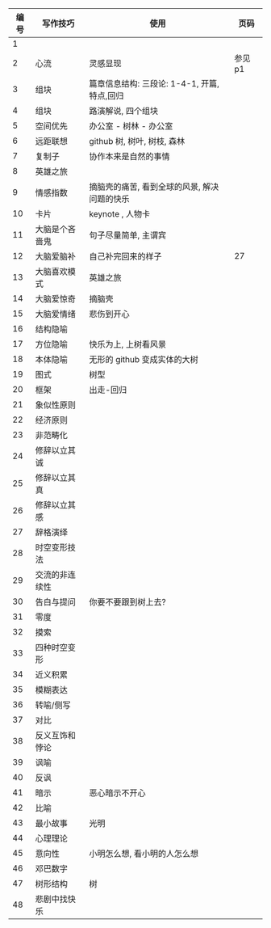 编号 | 写作技巧 | 使用 | 页码
---- | ---- | ---- | ---- 
1 |
2 | 心流 | 灵感显现 | 参见 p1
3 | 组块 | 篇章信息结构: 三段论: 1-4-1, 开篇,特点,回归 |
4 | 组块 | 路演解说, 四个组块 |
5 | 空间优先 | 办公室 - 树林 - 办公室 | 
6 | 远距联想 | github 树, 树叶, 树枝, 森林 |
7 | 复制子 | 协作本来是自然的事情 
8 | 英雄之旅 | 
9 | 情感指数 | 摘脑壳的痛苦, 看到全球的风景, 解决问题的快乐
10 | 卡片 | keynote , 人物卡
11 | 大脑是个吝啬鬼 | 句子尽量简单, 主谓宾
12 | 大脑爱脑补 | 自己补完回来的样子 | 27
13 | 大脑喜欢模式 | 英雄之旅
14 | 大脑爱惊奇 | 摘脑壳
15 | 大脑爱情绪 | 悲伤到开心
16 | 结构隐喻 |
17 | 方位隐喻 | 快乐为上, 上树看风景 |
18 | 本体隐喻 | 无形的 github 变成实体的大树 
19 | 图式 | 树型
20 | 框架 | 出走-回归
21 | 象似性原则 |
22 | 经济原则
23 | 非范畴化 | 
24 | 修辞以立其诚
25 | 修辞以立其真
26 | 修辞以立其感 
27 | 辞格演绎
28 | 时空变形技法 
29 | 交流的非连续性
30 | 告白与提问 | 你要不要跟到树上去?
31 | 零度
32 | 摸索
33 | 四种时空变形
34 | 近义积累
35 | 模糊表达
36 | 转喻/侧写
37 | 对比 | 
38 | 反义互饰和悖论
39 | 讽喻
40 | 反讽
41 | 暗示 | 恶心暗示不开心
42 | 比喻
43 | 最小故事 | 光明 
44 | 心理理论
45 | 意向性 | 小明怎么想, 看小明的人怎么想
46 | 邓巴数字
47 | 树形结构 | 树
48 | 悲剧中找快乐 





